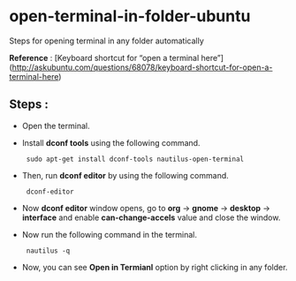 # open-terminal-in-folder-ubuntu
Steps for opening terminal in any folder automatically

**Reference** : [Keyboard shortcut for “open a terminal here”]         (http://askubuntu.com/questions/68078/keyboard-shortcut-for-open-a-terminal-here)

## Steps :

* Open the terminal.
* Install **dconf tools** using the following command.

  ```  sudo apt-get install dconf-tools nautilus-open-terminal  ```
  
* Then, run **dconf editor** by using the following command.

  ```  dconf-editor  ```
* Now **dconf editor** window opens, go to **org** -> **gnome** -> **desktop** -> **interface** and enable **can-change-accels** value and close the window.
* Now run the following command in the terminal.

  ```  nautilus -q  ```
* Now, you can see **Open in Termianl** option by right clicking in any folder.
